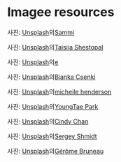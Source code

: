 # Imagee resources

사진: <a href="https://unsplash.com/ko/%EC%82%AC%EC%A7%84/%EB%B2%A0%EC%9D%B4%EC%A7%80-%EC%9E%A5%EB%AF%B8-%EA%BD%83-sP5CaWEN7Do?utm_content=creditCopyText&utm_medium=referral&utm_source=unsplash">Unsplash</a>의<a href="https://unsplash.com/ko/@splendidmusings?utm_content=creditCopyText&utm_medium=referral&utm_source=unsplash">Sammi</a>

사진: <a href="https://unsplash.com/ko/%EC%82%AC%EC%A7%84/%ED%95%91%ED%81%AC%EC%99%80-%ED%99%94%EC%9D%B4%ED%8A%B8-%EC%9E%A5%EB%AF%B8-%EA%BD%83%EB%8B%A4%EB%B0%9C-htHuk0NHySU?utm_content=creditCopyText&utm_medium=referral&utm_source=unsplash">Unsplash</a>의<a href="https://unsplash.com/ko/@taisiia_shestopal?utm_content=creditCopyText&utm_medium=referral&utm_source=unsplash">Taisiia Shestopal</a>

사진: <a href="https://unsplash.com/ko/%EC%82%AC%EC%A7%84/%ED%9D%B0%EC%83%89-%EC%84%B8%EB%9D%BC%EB%AF%B9-%EA%BD%83%EB%B3%91%EC%97%90-%ED%95%91%ED%81%AC-%EC%9E%A5%EB%AF%B8-gkBeYCbXPu8?utm_content=creditCopyText&utm_medium=referral&utm_source=unsplash">Unsplash</a>의<a href="https://unsplash.com/ko/@eyf?utm_content=creditCopyText&utm_medium=referral&utm_source=unsplash">e</a>

사진: <a href="https://unsplash.com/ko/%EC%82%AC%EC%A7%84/%EC%97%AC%EB%9F%AC%EA%B0%80%EC%A7%80%EB%A5%BC-%EC%84%9E%EC%96%B4-%EB%8B%B4%EC%9D%80-%ED%8F%AC%EC%9E%A5-%ED%8A%A4%EB%A6%BD-%EA%BD%83%EB%8B%A4%EB%B0%9C--nxksGFSoeM?utm_content=creditCopyText&utm_medium=referral&utm_source=unsplash">Unsplash</a>의<a href="https://unsplash.com/ko/@biankacsenki?utm_content=creditCopyText&utm_medium=referral&utm_source=unsplash">Bianka Csenki</a>

사진: <a href="https://unsplash.com/ko/%EC%82%AC%EC%A7%84/%EA%B0%88%EC%83%89-%EB%82%98%EB%AC%B4-%EB%B0%94%EB%8B%A5%EC%97%90-%EA%B0%88%EC%83%89-%EA%B0%80%EC%A3%BD-%EC%83%8C%EB%93%A4-FrLEWPxNjl0?utm_content=creditCopyText&utm_medium=referral&utm_source=unsplash">Unsplash</a>의<a href="https://unsplash.com/ko/@micheile?utm_content=creditCopyText&utm_medium=referral&utm_source=unsplash">micheile henderson</a>

사진: <a href="https://unsplash.com/ko/%EC%82%AC%EC%A7%84/%ED%99%94%EB%B6%84%EC%97%90-%EC%8B%AC%EC%9D%80-%EC%8B%9D%EB%AC%BC%EC%9D%B4-%EB%A7%8E%EC%9D%B4-%EA%B0%80%EB%93%9D%ED%95%9C-%EA%BD%83%EC%A7%91-fYoGwkENNmY?utm_content=creditCopyText&utm_medium=referral&utm_source=unsplash">Unsplash</a>의<a href="https://unsplash.com/ko/@adamara_?utm_content=creditCopyText&utm_medium=referral&utm_source=unsplash">YoungTae Park</a>

사진: <a href="https://unsplash.com/ko/%EC%82%AC%EC%A7%84/%EC%95%84%EC%84%B8%ED%8A%B8%EB%93%9C-%EC%BB%AC%EB%9F%AC-%ED%94%8C%EB%9D%BC%EC%9B%8C-%EB%B6%80%EC%BC%80-%EB%A1%9C%ED%8A%B8-1D_QE7gj4-4?utm_content=creditCopyText&utm_medium=referral&utm_source=unsplash">Unsplash</a>의<a href="https://unsplash.com/ko/@cindyynini?utm_content=creditCopyText&utm_medium=referral&utm_source=unsplash">Cindy Chan</a>

사진: <a href="https://unsplash.com/ko/%EC%82%AC%EC%A7%84/%EC%A3%BC%ED%99%A9%EC%83%89-%EA%BD%83%EC%9E%8E-%EA%BD%83-koy6FlCCy5s?utm_content=creditCopyText&utm_medium=referral&utm_source=unsplash">Unsplash</a>의<a href="https://unsplash.com/ko/@monstercritic?utm_content=creditCopyText&utm_medium=referral&utm_source=unsplash">Sergey Shmidt</a>

사진: <a href="https://unsplash.com/ko/%EC%82%AC%EC%A7%84/%ED%95%B4%EB%B0%94%EB%9D%BC%EA%B8%B0-%ED%95%9C-%EB%8B%A4%EB%B0%9C-RPmWEtZLh7U?utm_content=creditCopyText&utm_medium=referral&utm_source=unsplash">Unsplash</a>의<a href="https://unsplash.com/ko/@geromebruneau?utm_content=creditCopyText&utm_medium=referral&utm_source=unsplash">Gérôme Bruneau</a>
